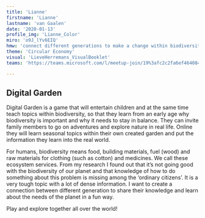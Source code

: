 ```yaml
---
title: 'Lianne'
firstname: 'Lianne'
lastname: 'van Gaalen'
date: '2020-01-13'
profile_img: 'Lianne_Color'
miro: 'o9J_lYv6EIQ'
hmw: 'connect different generations to make a change within biodiversity?'
theme: 'Circular Economy'
visual: 'LieveHerremans_VisualBooklet'
teams: 'https://teams.microsoft.com/l/meetup-join/19%3afc2c2fa6ef464084b689bfd64afefa7f%40thread.tacv2/1611096024689?context=%7b%22Tid%22%3a%22ca6fbace-7cba-4d53-8681-a06284f7ff46%22%2c%22Oid%22%3a%22100e5047-8c80-4681-bea6-926cb60256f0%22%7d'

---
```


## Digital Garden

Digital Garden is a game that will entertain children and at the same time teach topics within biodiversity, so that they learn from an early age why biodiversity is important and why it needs to stay in balance. They can invite family members to go on adventures and explore nature in real life. Online they will learn seasonal topics within their own created garden and put the information they learn into the real world.  

For humans, biodiversity means food, building materials, fuel (wood) and raw materials for clothing (such as cotton) and medicines. We call these ecosystem services. From my research I found out that it’s not going good with the biodiversity of our planet and that knowledge of how to do something about this problem is missing among the ‘ordinary citizens’. It is a very tough topic with a lot of dense information. I want to create a connection between different generation to share their knowledge and learn about the needs of the planet in a fun way. 

Play and explore together all over the world! 
